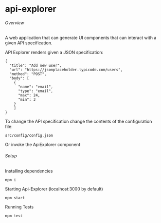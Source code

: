 # api-explorer

###### Overview
A web application that can generate UI components
that can interact with a given API specification. 

API Explorer renders given a JSON specification:

```
{
  "title": "Add new user",
  "url": "https://jsonplaceholder.typicode.com/users",
  "method": "POST",
  "body": [
    {
      "name": "email",
      "type": "email",
      "max": 24,
      "min": 3
    }
	]
}
```

To change the API specification change the contents
of the configuration file:  

```
src/config/config.json 
```

Or invoke the ApiExplorer component

###### Setup

Installing dependencies

``` npm i ```

Starting Api-Explorer (localhost:3000 by default)

``` npm start ```

Running Tests

``` npm test ```

